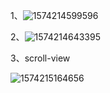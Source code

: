 1、![1574214599596](C:\Users\Administrator\AppData\Roaming\Typora\typora-user-images\1574214599596.png)

2、![1574214643395](C:\Users\Administrator\AppData\Roaming\Typora\typora-user-images\1574214643395.png)

3、scroll-view

![1574215164656](C:\Users\Administrator\AppData\Roaming\Typora\typora-user-images\1574215164656.png)

